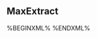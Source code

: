 ## MaxExtract

%BEGINXML%
<maxextract property="gb.version" field="VERSION" srcfile="${basedir}/src/com/gitblit/Constants.java" />
%ENDXML%